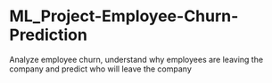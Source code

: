 # ML_Project-Employee-Churn-Prediction
Analyze employee churn, understand why employees are leaving the company and predict who will leave the company
